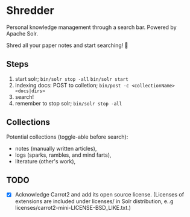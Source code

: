 # Shredder

Personal knowledge management through a search bar. Powered by Apache Solr.

Shred all your paper notes and start searching! :tada:



## Steps

1. start solr;
  `bin/solr stop -all`
  `bin/solr start`
1. indexing docs: POST to colletion;
  `bin/post -c <collectionName> <docs|dirs>`
1. search!
1. remember to stop solr;
  `bin/solr stop -all`



## Collections

Potential collections (toggle-able before search):

- notes (manually written articles),
- logs (sparks, rambles, and mind farts),
- literature (other's work),



## TODO

- [x] Acknowledge Carrot2 and add its open source license. (Licenses of extensions are included under licenses/ in Solr distribution, e..g licenses/carrot2-mini-LICENSE-BSD_LIKE.txt.)

